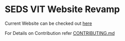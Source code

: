 # SEDS VIT Website Revamp

Current Website can be checked out [here](https://sedsvit-re.herokuapp.com/)

For Details on Contribution refer [CONTRIBUTING.md](https://github.com/prakharmehta/seds-vit-master-re/blob/master/CONTRIBUTING.md)
